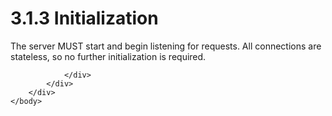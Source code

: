 <html dir="LTR" xmlns:mshelp="http://msdn.microsoft.com/mshelp" xmlns:ddue="http://ddue.schemas.microsoft.com/authoring/2003/5" xmlns:xlink="http://www.w3.org/1999/xlink" xmlns:tool="http://www.microsoft.com/tooltip">
    <head>
        <meta http-equiv="Content-Type" content="text/html; CHARSET=utf-8"></meta>
        <meta name="save" content="history"></meta>
        <title>3.1.3 Initialization</title>
        <xml>
            <mshelp:toctitle title="3.1.3 Initialization"></mshelp:toctitle>
            <mshelp:rltitle title="[MS-SSMDSWS-15]: Initialization"></mshelp:rltitle>
            <mshelp:keyword index="A" term="ba6dd6cb-f0e4-4f0a-843f-87bd748e370e"></mshelp:keyword>
            <mshelp:attr name="DCSext.ContentType" value="open specification"></mshelp:attr>
            <mshelp:attr name="AssetID" value="ba6dd6cb-f0e4-4f0a-843f-87bd748e370e"></mshelp:attr>
            <mshelp:attr name="TopicType" value="kbRef"></mshelp:attr>
            <mshelp:attr name="DCSext.Title" value="[MS-SSMDSWS-15]: Initialization" />
        </xml>
    </head>
    <body>
        <div id="header">
            <h1 class="heading">3.1.3 Initialization</h1>
        </div>
        <div id="mainSection">
            <div id="mainBody">
                <div id="allHistory" class="saveHistory"></div>
                <div id="sectionSection0" class="section" name="collapseableSection">
                    

<p>The server MUST start and begin listening for requests. All
connections are stateless, so no further initialization is required.</p>


                </div>
            </div>
        </div>
    </body>
</html>